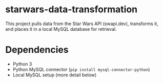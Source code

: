 # starwars-data-transformation


This project pulls data from the Star Wars API (swapi.dev), transforms it, and places it in a local MySQL database for retrieval.

# Dependencies

* Python 3
* Python MySQL connector (`pip install mysql-connector-python`)
* Local MySQL setup (more detail below)

